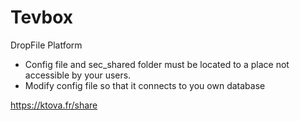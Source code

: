 # Tevbox
DropFile Platform

- Config file and sec_shared folder must be located to a place not accessible by your users.
- Modify config file so that it connects to you own database

https://ktova.fr/share